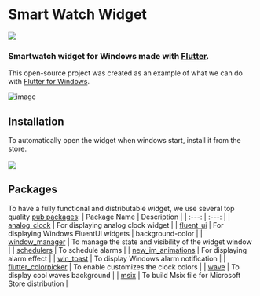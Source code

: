 # Smart Watch Widget

<a title="Made with Fluent Design" href="https://github.com/bdlukaa/fluent_ui"><img src="https://img.shields.io/badge/fluent-design-blue?color=7A7574&labelColor=0078D7" /></a>

### Smartwatch widget for Windows made with [Flutter](https://flutter.dev).
This open-source project was created as an example of what we can do with [Flutter for Windows](https://flutter.dev/multi-platform/desktop).

![image](https://user-images.githubusercontent.com/946652/158329657-3e1b3e80-e500-4127-9a46-d7b856010175.png)

## Installation
To automatically open the widget when windows start, install it from the store.
<br /><br />
<a title="Install From Microsoft Store" href="https://www.microsoft.com/store/apps/9MXP7B6Q4TQD"><img src="https://user-images.githubusercontent.com/946652/158346120-a407813f-7a3a-4c15-89f3-438d3a3319ab.png" /></a>

## Packages
To have a fully functional and distributable widget, we use several top quality [pub packages](https://pub.dev/):
| Package Name | Description |
| :---: | :---: |
| [analog_clock](https://pub.dev/packages/analog_clock) | For displaying analog clock widget |
| [fluent_ui](https://pub.dev/packages/fluent_ui) | For displaying Windows FluentUI widgets |
background-color |
| [window_manager](https://pub.dev/packages/window_manager) | To manage the state and visibility of the widget window |
| [schedulers](https://pub.dev/packages/schedulers) | To schedule alarms |
| [new_im_animations](https://pub.dev/packages/new_im_animations) | For displaying alarm effect |
| [win_toast](https://pub.dev/packages/win_toast) | To display Windows alarm notification |
| [flutter_colorpicker](https://pub.dev/packages/flutter_colorpicker) | To enable customizes the clock colors |
| [wave](https://pub.dev/packages/wave) | To display cool waves background |
| [msix](https://pub.dev/packages/msix) | To build Msix file for Microsoft Store distribution |
